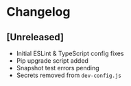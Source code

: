 # Changelog

## [Unreleased]
- Initial ESLint & TypeScript config fixes
- Pip upgrade script added
- Snapshot test errors pending
- Secrets removed from `dev-config.js`
